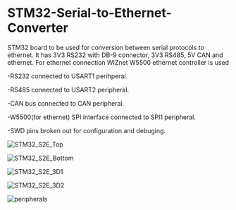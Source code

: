 # STM32-Serial-to-Ethernet-Converter
 
 STM32 board to be used for conversion between serial protocols to ethernet. It has 3V3 RS232 with DB-9 connector, 3V3 RS485, 5V CAN and ethernet. For ethernet connection WIZnet W5500 ethernet controller is used
 
 -RS232 connected to USART1 perihperal.
 
 -RS485 connected to USART2 peripheral.
 
 -CAN bus connected to CAN peripheral.
 
 -W5500(for ethernet) SPI interface connected to SPI1 peripheral.
 
 -SWD pins broken out for configuration and debuging.
 


![STM32_S2E_Top](https://user-images.githubusercontent.com/79105578/223508234-4ef781dd-2139-4ef8-bb6c-746924066e7d.PNG)

![STM32_S2E_Bottom](https://user-images.githubusercontent.com/79105578/223508257-885399f1-9306-4c0c-a47b-ce05430a14d8.PNG)

![STM32_S2E_3D1](https://user-images.githubusercontent.com/79105578/223508282-88e48142-0bb5-47c6-b90f-895569df1125.PNG)

![STM32_S2E_3D2](https://user-images.githubusercontent.com/79105578/223508300-85be2c28-1d2b-4749-be9d-3017898f8e57.PNG)

![peripherals](https://user-images.githubusercontent.com/79105578/223512130-017878ea-c81b-477e-8c44-21316f451da6.PNG)

